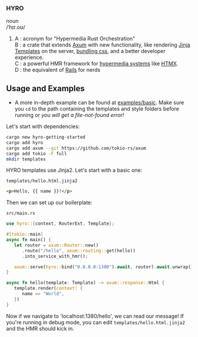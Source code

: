 ### HYRO

noun  
/ˈhɪr.oʊ/

1. A : acronym for "Hypermedia Rust Orchestration"  
   B : a crate that extends [Axum](https://github.com/tokio-rs/axum/) with new functionality, like
   rendering [Jinja Templates](https://github.com/mitsuhiko/minijinja) on the server,
   [bundling css](https://github.com/parcel-bundler/lightningcss), and a better developer experience.  
   C : a powerful HMR framework for [hypermedia systems](https://hypermedia.systems/) like [HTMX](https://htmx.org/).  
   D : the equivalent of [Rails](https://rubyonrails.org/) for nerds

## Usage and Examples

- A more in-depth example can be found at [examples/basic](examples/basic/). Make sure you `cd` to the path containing
  the templates and style folders before running or _you will get a file-not-found error!_

Let's start with dependencies:

```sh
cargo new hyro-getting-started
cargo add hyro
cargo add axum --git https://github.com/tokio-rs/axum
cargo add tokio -F full
mkdir templates
```

HYRO templates use Jinja2. Let's start with a basic one:

`templates/hello.html.jinja2`

```html
<p>Hello, {{ name }}!</p>
```

Then we can set up our boilerplate:

`src/main.rs`

```rust
use hyro::{context, RouterExt, Template};

#[tokio::main]
async fn main() {
   let router = axum::Router::new()
      .route("/hello", axum::routing::get(hello))
      .into_service_with_hmr();

   axum::serve(hyro::bind("0.0.0.0:1380").await, router).await.unwrap();
}

async fn hello(template: Template) -> axum::response::Html {
   template.render(context! {
      name => "World",
   })
}
```

Now if we navigate to 'localhost:1380/hello', we can read our message! If you're running in
debug mode, you can edit `templates/hello.html.jinja2` and the HMR should kick in.
